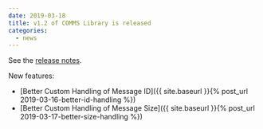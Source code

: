 ```yaml
---
date: 2019-03-18
title: v1.2 of COMMS Library is released
categories:
  - news
---
```

See the [release notes](https://github.com/commschamp/comms_champion/releases/tag/v1.2).

New features:

- [Better Custom Handling of Message ID]({{ site.baseurl }}{% post_url 2019-03-16-better-id-handling %})
- [Better Custom Handling of Message Size]({{ site.baseurl }}{% post_url 2019-03-17-better-size-handling %})

